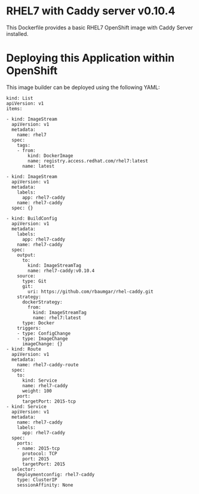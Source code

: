 # RHEL7 with Caddy server v0.10.4
This Dockerfile provides a basic RHEL7 OpenShift image with Caddy Server installed.
# Deploying this Application within OpenShift
This image builder can be deployed using the following YAML:

    kind: List
    apiVersion: v1
    items:

    - kind: ImageStream
      apiVersion: v1
      metadata:
        name: rhel7
      spec:
        tags:
        - from:
            kind: DockerImage
            name: registry.access.redhat.com/rhel7:latest
          name: latest

    - kind: ImageStream
      apiVersion: v1
      metadata:
        labels:
          app: rhel7-caddy
        name: rhel7-caddy
      spec: {}

    - kind: BuildConfig
      apiVersion: v1
      metadata:
        labels:
          app: rhel7-caddy
        name: rhel7-caddy
      spec:
        output:
          to:
            kind: ImageStreamTag
            name: rhel7-caddy:v0.10.4
        source:
          type: Git
          git:
            uri: https://github.com/rbaumgar/rhel-caddy.git
        strategy:
          dockerStrategy:
            from:
              kind: ImageStreamTag
              name: rhel7:latest
          type: Docker
        triggers:
        - type: ConfigChange
        - type: ImageChange
          imageChange: {}
    - kind: Route
      apiVersion: v1
      metadata:
        name: rhel7-caddy-route
      spec:
        to:
          kind: Service
          name: rhel7-caddy
          weight: 100
        port:
          targetPort: 2015-tcp
    - kind: Service
      apiVersion: v1
      metadata:
        name: rhel7-caddy
        labels:
          app: rhel7-caddy
      spec:
        ports:
        - name: 2015-tcp
          protocol: TCP
          port: 2015
          targetPort: 2015
      selector:
        deploymentconfig: rhel7-caddy
        type: ClusterIP
        sessionAffinity: None
